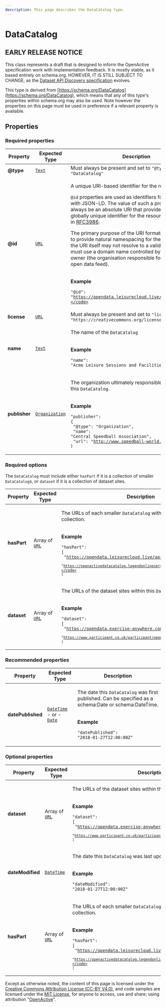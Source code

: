 ```yaml
---
description: This page describes the DataCatalog type.
---
```


# DataCatalog

## **EARLY RELEASE NOTICE**

This class represents a draft that is designed to inform the OpenActive specification work with implementation feedback. It is mostly stable, as it based entirely on schema.org. HOWEVER, IT IS STILL SUBJECT TO CHANGE, as the [Dataset API Discovery specification](https://openactive.io/dataset-api-discovery/EditorsDraft/) evolves.

This type is derived from [https://schema.org/DataCatalog](https://schema.org/DataCatalog), which means that any of this type's properties within schema.org may also be used. Note however the properties on this page must be used in preference if a relevant property is available.

## **Properties**

### **Required properties**

| Property      | Expected Type                                                                    | Description                                                                                                                                                                                                                                                                                                                                                                                                                                                                                                                                                                                                                                                                                                                                                                            |
| ------------- | -------------------------------------------------------------------------------- | -------------------------------------------------------------------------------------------------------------------------------------------------------------------------------------------------------------------------------------------------------------------------------------------------------------------------------------------------------------------------------------------------------------------------------------------------------------------------------------------------------------------------------------------------------------------------------------------------------------------------------------------------------------------------------------------------------------------------------------------------------------------------------------- |
| **@type**     |  [`Text`](https://schema.org/Text)                                               |  Must always be present and set to `"@type": "DataCatalog"`                                                                                                                                                                                                                                                                                                                                                                                                                                                                                                                                                                                                                                                                                                                            |
| **@id**       |  [`URL`](https://schema.org/URL)                                                 | <p>A unique URI-based identifier for the record.</p><p><code>@id</code> properties are used as identifiers for compatibility with JSON-LD. The value of such a property must always be an absolute URI that provides a stable globally unique identifier for the resource, as described in <a href="https://tools.ietf.org/html/rfc3986">RFC3986</a>.</p><p>The primary purpose of the URI format in this context is to provide natural namespacing for the identifier. Hence, the URI itself may not resolve to a valid endpoint, but must use a domain name controlled by the resource owner (the organisation responsible for the OpenActive open data feed).</p><p><br><strong>Example</strong></p><p><code>"@id": "https://opendata.leisurecloud.live/api/datacatalog"</code></p> |
| **license**   |  [`URL`](https://schema.org/URL)                                                 |  Must always be present and set to `"license": "https://creativecommons.org/licenses/by/4.0/"`                                                                                                                                                                                                                                                                                                                                                                                                                                                                                                                                                                                                                                                                                         |
| **name**      |  [`Text`](https://schema.org/Text)                                               | <p>The name of the <code>DataCatalog</code></p><p><br><strong>Example</strong></p><p><code>"name": "Acme Leisure Sessions and Facilities"</code></p>                                                                                                                                                                                                                                                                                                                                                                                                                                                                                                                                                                                                                                   |
| **publisher** |  [`Organization`](https://developer.openactive.io/data-model/types/organization) | <p>The organization ultimately responsible for maintaining this <code>DataCatalog</code>.</p><p><br><strong>Example</strong></p><p><code>"publisher": {</code><br><code>  "@type": "Organization",</code><br><code>  "name": "Central Speedball Association",</code><br><code>  "url": "http://www.speedball-world.com"</code><br><code>}</code></p>                                                                                                                                                                                                                                                                                                                                                                                                                                   |

### **Required options**

The `DataCatalog` must include either `hasPart` if it is a collection of smaller `DataCatalog`s, or `dataset` if it is a collection of dataset sites.

| Property    | Expected Type                             | Description                                                                                                                                                                                                                                                                                                                                                         |
| ----------- | ----------------------------------------- | ------------------------------------------------------------------------------------------------------------------------------------------------------------------------------------------------------------------------------------------------------------------------------------------------------------------------------------------------------------------- |
| **hasPart** |  Array of [`URL`](https://schema.org/URL) | <p>The URLs of each smaller <code>DataCatalog</code> within this <code>DataCatalog</code> collection.</p><p><br><strong>Example</strong></p><p><code>"hasPart": [</code><br><code>  "https://opendata.leisurecloud.live/api/datacatalog",</code><br><code>  "https://openactivedatacatalog.legendonlineservices.co.uk/api/DataCatalog"</code><br><code>]</code></p> |
| **dataset** |  Array of [`URL`](https://schema.org/URL) | <p>The URLs of the dataset sites within this <code>DataCatalog</code>.</p><p><br><strong>Example</strong></p><p><code>"dataset": [</code><br><code>  "https://opendata.exercise-anywhere.com/",</code><br><code>  "https://www.participant.co.uk/participant/openactive/"</code><br><code>]</code></p>                                                              |

### **Recommended properties**

| Property          | Expected Type                                                                                                                                 | Description                                                                                                                                                                                                            |
| ----------------- | --------------------------------------------------------------------------------------------------------------------------------------------- | ---------------------------------------------------------------------------------------------------------------------------------------------------------------------------------------------------------------------- |
| **datePublished** | <p> <a href="https://schema.org/DateTime"><code>DateTime</code></a><br> - or -<br><a href="https://schema.org/Date"><code>Date</code></a></p> | <p>The date this <code>DataCatalog</code> was first published. Can be specified as a schema:Date or schema:DateTime.</p><p><br><strong>Example</strong></p><p><code>"datePublished": "2018-01-27T12:00:00Z"</code></p> |

### **Optional properties**

| Property         | Expected Type                              | Description                                                                                                                                                                                                                                                                                                                                                         |
| ---------------- | ------------------------------------------ | ------------------------------------------------------------------------------------------------------------------------------------------------------------------------------------------------------------------------------------------------------------------------------------------------------------------------------------------------------------------- |
| **dataset**      |  Array of [`URL`](https://schema.org/URL)  | <p>The URLs of the dataset sites within this <code>DataCatalog</code>.</p><p><br><strong>Example</strong></p><p><code>"dataset": [</code><br><code>  "https://opendata.exercise-anywhere.com/",</code><br><code>  "https://www.participant.co.uk/participant/openactive/"</code><br><code>]</code></p>                                                              |
| **dateModified** |  [`DateTime`](https://schema.org/DateTime) | <p>The date this <code>DataCatalog</code> was last updated.</p><p><br><strong>Example</strong></p><p><code>"dateModified": "2018-01-27T12:00:00Z"</code></p>                                                                                                                                                                                                        |
| **hasPart**      |  Array of [`URL`](https://schema.org/URL)  | <p>The URLs of each smaller <code>DataCatalog</code> within this <code>DataCatalog</code> collection.</p><p><br><strong>Example</strong></p><p><code>"hasPart": [</code><br><code>  "https://opendata.leisurecloud.live/api/datacatalog",</code><br><code>  "https://openactivedatacatalog.legendonlineservices.co.uk/api/DataCatalog"</code><br><code>]</code></p> |

Except as otherwise noted, the content of this page is licensed under the [Creative Commons Attribution License (CC-BY V4.0)](https://creativecommons.org/licenses/by/4.0/), and code samples are licensed under the [MIT License](https://opensource.org/licenses/MIT), for anyone to access, use and share; using attribution "[OpenActive](https://www.openactive.io)".
